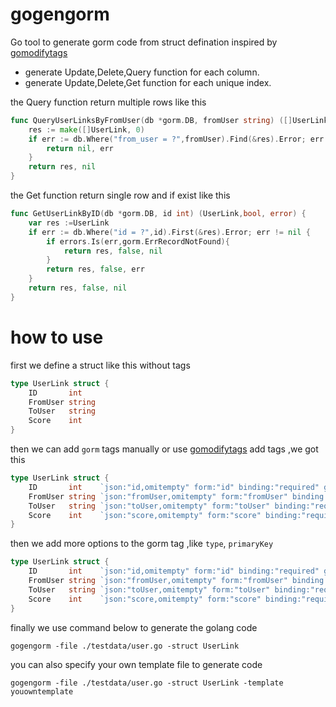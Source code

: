 # gogengorm
Go tool to generate gorm code from struct defination
inspired by [gomodifytags](https://github.com/kingeasternsun/gomodifytags)
- generate Update,Delete,Query function for each column.
- generate Update,Delete,Get function for each unique index.

the Query function return multiple rows like this
```go
func QueryUserLinksByFromUser(db *gorm.DB, fromUser string) ([]UserLink, error) {
	res := make([]UserLink, 0)
	if err := db.Where("from_user = ?",fromUser).Find(&res).Error; err != nil {
		return nil, err
	}
	return res, nil
}
```

the Get function return single row and if exist like this
```go
func GetUserLinkByID(db *gorm.DB, id int) (UserLink,bool, error) {
	var res :=UserLink
	if err := db.Where("id = ?",id).First(&res).Error; err != nil {
		if errors.Is(err,gorm.ErrRecordNotFound){
			return res, false, nil
		}
		return res, false, err
	}
	return res, false, nil
}
```

# how to use

first we define a struct like this without tags
```go
type UserLink struct {
	ID       int
	FromUser string
	ToUser   string
	Score    int
}

```
then we can add `gorm` tags manually or  use [gomodifytags](https://github.com/kingeasternsun/gomodifytags) add tags ,we got this

```go
type UserLink struct {
	ID       int    `json:"id,omitempty" form:"id" binding:"required" gorm:"column:id"`
	FromUser string `json:"fromUser,omitempty" form:"fromUser" binding:"required" gorm:"column:from_user"`
	ToUser   string `json:"toUser,omitempty" form:"toUser" binding:"required" gorm:"column:to_user"`
	Score    int    `json:"score,omitempty" form:"score" binding:"required" gorm:"column:score"`
}

```
then we add more options to the gorm tag ,like `type`, `primaryKey` 

```go
type UserLink struct {
	ID       int    `json:"id,omitempty" form:"id" binding:"required" gorm:"column:id;primaryKey"`
	FromUser string `json:"fromUser,omitempty" form:"fromUser" binding:"required" gorm:"column:from_user;uniqueIndex:idx_from_to"`
	ToUser   string `json:"toUser,omitempty" form:"toUser" binding:"required" gorm:"column:to_user;uniqueIndex:idx_from_to""`
	Score    int    `json:"score,omitempty" form:"score" binding:"required" gorm:"column:score"`
}
```

finally we use command below to generate the golang code 
```shell
gogengorm -file ./testdata/user.go -struct UserLink
```

you can also specify your own template file to generate code 
```shell
gogengorm -file ./testdata/user.go -struct UserLink -template youowntemplate
```